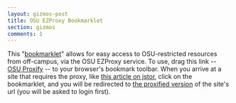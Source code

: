 ```yaml
---
layout: gizmos-post
title: OSU EZProxy Bookmarklet
section: gizmos
comments: 1
---
```


This "[bookmarklet](http://en.wikipedia.org/wiki/Bookmarklet)" allows for easy access to OSU-restricted resources from off-campus, via the OSU EZProxy service. To use, drag this link -- <a class="bml" href="javascript:location.href=location.href.replace(/(http:\/\/.*?)\//,%22$1.proxy.lib.ohio-state.edu/%22)">OSU Proxify</a> -- to your browser's bookmark toolbar. When you arrive at a site that requires the proxy, like [this article on jstor](http://links.jstor.org/sici?sici=0031-8191%28195901%2934%3A128%3C12%3ATGTO%3E2.0.CO%3B2-Q), click on the bookmarklet, and you will be redirected to [the proxified version](http://www.jstor.org.proxy.lib.ohio-state.edu/view/00318191/ap060108/06a00040/0) of the site's url (you will be asked to login first).

